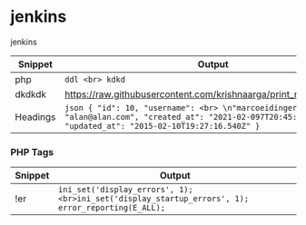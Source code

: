 # jenkins
jenkins


| Snippet | Output |
| --- | --- |
| php | ```ddl <br> kdkd``` |
| dkdkdk| https://raw.githubusercontent.com/krishnaarga/print_r/main/icon.png |
| Headings |```json { "id": 10, "username": <br> \n"marcoeidinger", "email": "alan@alan.com", "created_at": "2021-02-097T20:45:26.433Z", "updated_at": "2015-02-10T19:27:16.540Z" } ```|

### PHP Tags
| Snippet | Output |
| ---   | --- |
| !er   | `ini_set('display_errors', 1); <br>ini_set('display_startup_errors', 1); error_reporting(E_ALL);` |
